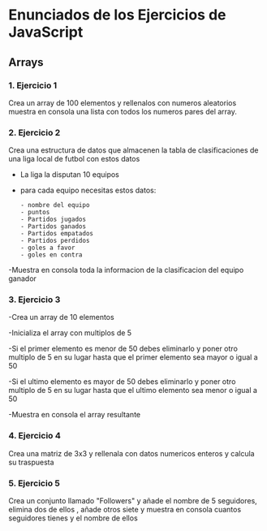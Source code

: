 <h1>Enunciados de los Ejercicios de JavaScript</h1>

<h2>Arrays</h2>

<h3>1. Ejercicio 1</h3>

Crea un array de 100 elementos y rellenalos con numeros aleatorios muestra en consola una lista con todos los numeros pares del array.

<h3>2. Ejercicio 2</h3>

Crea una estructura de datos que almacenen la tabla de clasificaciones de una liga local de futbol con estos datos

- La liga la disputan 10 equipos

- para cada equipo necesitas estos datos:
    
      - nombre del equipo
      - puntos
      - Partidos jugados
      - Partidos ganados
      - Partidos empatados
      - Partidos perdidos
      - goles a favor
      - goles en contra

-Muestra en consola toda la informacion de la clasificacion del equipo ganador

<h3>3. Ejercicio 3</h3>

-Crea un array de 10 elementos

-Inicializa el array con multiplos de 5

-Si el primer elemento es menor de 50 debes eliminarlo y poner otro multiplo de 5 en su lugar hasta que el primer elemento sea mayor o igual a 50

-Si el ultimo elemento es mayor de 50 debes eliminarlo y poner otro multiplo de 5 en su lugar hasta que el ultimo elemento sea menor o igual a 50

-Muestra en consola el array resultante

<h3>4. Ejercicio 4</h3>

Crea una matriz de 3x3 y rellenala con datos numericos enteros y calcula su traspuesta

<h3>5. Ejercicio 5</h3>

Crea un conjunto llamado "Followers" y añade el nombre de 5 seguidores, elimina dos de ellos , añade otros siete y muestra en consola cuantos seguidores tienes y el nombre de ellos